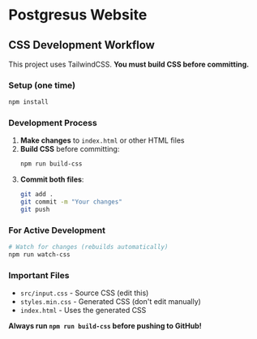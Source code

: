 # Postgresus Website

## CSS Development Workflow

This project uses TailwindCSS. **You must build CSS before committing.**

### Setup (one time)

```bash
npm install
```

### Development Process

1. **Make changes** to `index.html` or other HTML files
2. **Build CSS** before committing:
   ```bash
   npm run build-css
   ```
3. **Commit both files**:
   ```bash
   git add .
   git commit -m "Your changes"
   git push
   ```

### For Active Development

```bash
# Watch for changes (rebuilds automatically)
npm run watch-css
```

### Important Files

- `src/input.css` - Source CSS (edit this)
- `styles.min.css` - Generated CSS (don't edit manually)
- `index.html` - Uses the generated CSS

**Always run `npm run build-css` before pushing to GitHub!**
